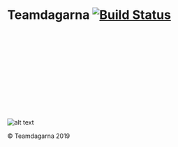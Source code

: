 # Teamdagarna [![Build Status](https://travis-ci.com/linusgalen/teamdagarna.svg?token=CA2LpVgwryzqk124dq2e&branch=master)](https://travis-ci.com/linusgalen/teamdagarna)

<br/>
<br/>
<br/>
<br/>
<br/>
<br/>
<br/>
<br/>
<br/>
<br/>
<br/>






![alt text](https://i.imgur.com/8KUtb.jpg)

© Teamdagarna 2019

